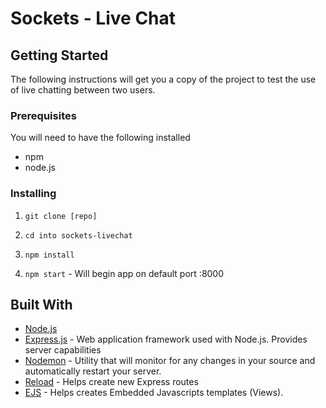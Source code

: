 # Sockets - Live Chat

## Getting Started

The following instructions will get you a copy of the project to test the use of live chatting between two users. 

### Prerequisites
You will need to have the following installed
* npm
* node.js


### Installing

1. `git clone [repo]`

2. `cd into sockets-livechat`

3. `npm install `

4. `npm start` - Will begin app on default port :8000

## Built With

* [Node.js](https://nodejs.org/en/)
* [Express.js]() - Web application framework used with Node.js. Provides server capabilities
* [Nodemon](https://www.npmjs.com/package/nodemon) - Utility that will monitor for any changes in your source and automatically restart your server.
* [Reload](https://github.com/alallier/reload) - Helps create new Express routes
* [EJS](http://www.embeddedjs.com/) - Helps creates Embedded Javascripts templates (Views).

